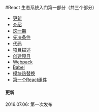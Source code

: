 #React 生态系统入门第一部分（共三个部分）

* <a href="#update">更新</a>
* <a href="#introduction">介绍</a>
* <a href="#installment">这一期</a>
* <a href="#prerequisite">先决条件</a>
* <a href="#code">代码</a>
* <a href="#description">项目描述</a>
* <a href="#creation">创建项目</a>
* <a href="#webpack">Webpack</a>
* <a href="#babel">Babel</a>
* <a href="#hot">模块热替换</a>
* <a href="#component">第一个React组件</a>

#### 更新
 2016.07.06: 第一次发布
